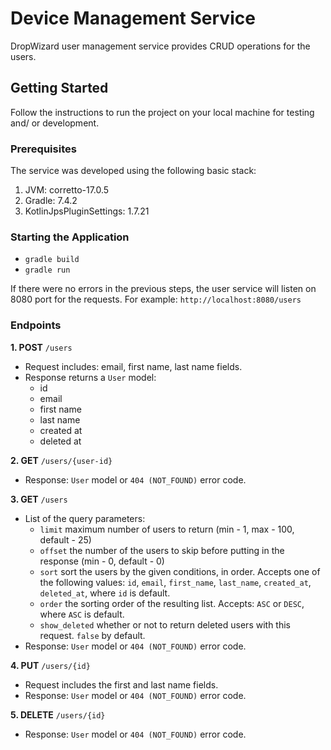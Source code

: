 # Device Management Service
DropWizard user management service provides CRUD operations for the users.

## Getting Started
Follow the instructions to run the project on your local machine for testing and/ or development.

### Prerequisites
The service was developed using the following basic stack:
1. JVM: corretto-17.0.5
2. Gradle: 7.4.2
3. KotlinJpsPluginSettings: 1.7.21

### Starting the Application
* ``gradle build``
* ``gradle run``

If there were no errors in the previous steps, the user service will listen on 8080 port for the requests.
For example:
``http://localhost:8080/users``

### Endpoints
**1. POST** `/users`
* Request includes: email, first name, last name fields.
* Response returns a `User` model:
    * id
    * email
    * first name
    * last name
    * created at
    * deleted at

**2. GET** `/users/{user-id}`
* Response: `User` model or `404 (NOT_FOUND)` error code.

**3. GET** `/users`
* List of the query parameters:
    * `limit`  maximum number of users to return (min - 1, max - 100, default - 25)
    * `offset` the number of the users to skip before putting in the response (min - 0, default - 0)
    * `sort`   sort the users by the given conditions, in order. Accepts one of the following values: `id`, `email`, `first_name`, `last_name`, `created_at`, `deleted_at`, where `id` is default.
    * `order`  the sorting order of the resulting list. Accepts: `ASC` or `DESC`, where `ASC` is default.
    * `show_deleted` whether or not to return deleted users with this request. `false` by default.
* Response: `User` model or `404 (NOT_FOUND)` error code.

**4. PUT** `/users/{id}`
* Request includes the first and last name fields.
* Response: `User` model or `404 (NOT_FOUND)` error code.

**5. DELETE** `/users/{id}`
* Response: `User` model or `404 (NOT_FOUND)` error code.